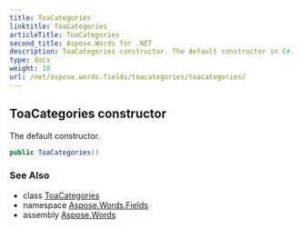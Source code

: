 ```yaml
---
title: ToaCategories
linktitle: ToaCategories
articleTitle: ToaCategories
second_title: Aspose.Words for .NET
description: ToaCategories constructor. The default constructor in C#.
type: docs
weight: 10
url: /net/aspose.words.fields/toacategories/toacategories/
---
```

## ToaCategories constructor

The default constructor.

```csharp
public ToaCategories()
```

### See Also

* class [ToaCategories](../)
* namespace [Aspose.Words.Fields](../../../aspose.words.fields/)
* assembly [Aspose.Words](../../../)
